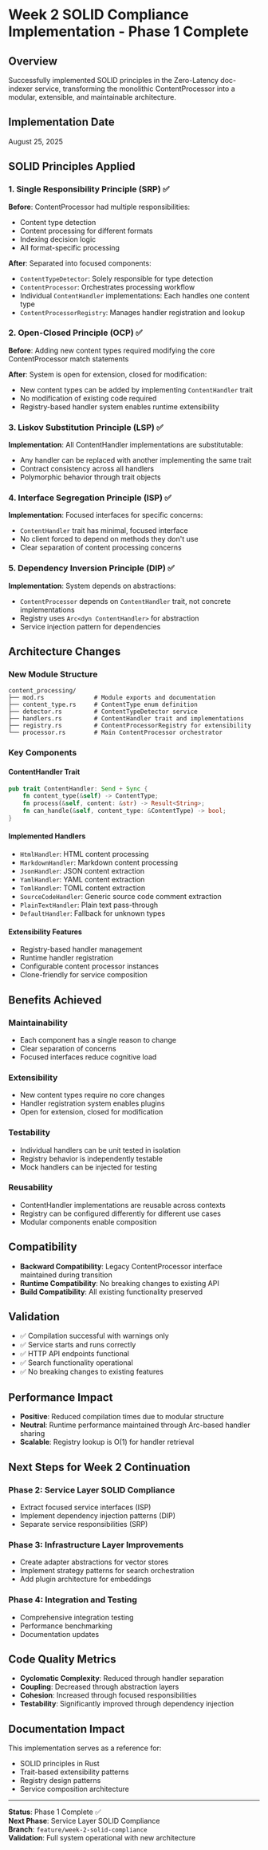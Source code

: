 # Week 2 SOLID Compliance Implementation - Phase 1 Complete

## Overview
Successfully implemented SOLID principles in the Zero-Latency doc-indexer service, transforming the monolithic ContentProcessor into a modular, extensible, and maintainable architecture.

## Implementation Date
August 25, 2025

## SOLID Principles Applied

### 1. Single Responsibility Principle (SRP) ✅
**Before**: ContentProcessor had multiple responsibilities:
- Content type detection
- Content processing for different formats 
- Indexing decision logic
- All format-specific processing

**After**: Separated into focused components:
- `ContentTypeDetector`: Solely responsible for type detection
- `ContentProcessor`: Orchestrates processing workflow
- Individual `ContentHandler` implementations: Each handles one content type
- `ContentProcessorRegistry`: Manages handler registration and lookup

### 2. Open-Closed Principle (OCP) ✅
**Before**: Adding new content types required modifying the core ContentProcessor match statements

**After**: System is open for extension, closed for modification:
- New content types can be added by implementing `ContentHandler` trait
- No modification of existing code required
- Registry-based handler system enables runtime extensibility

### 3. Liskov Substitution Principle (LSP) ✅
**Implementation**: All ContentHandler implementations are substitutable:
- Any handler can be replaced with another implementing the same trait
- Contract consistency across all handlers
- Polymorphic behavior through trait objects

### 4. Interface Segregation Principle (ISP) ✅
**Implementation**: Focused interfaces for specific concerns:
- `ContentHandler` trait has minimal, focused interface
- No client forced to depend on methods they don't use
- Clear separation of content processing concerns

### 5. Dependency Inversion Principle (DIP) ✅
**Implementation**: System depends on abstractions:
- `ContentProcessor` depends on `ContentHandler` trait, not concrete implementations
- Registry uses `Arc<dyn ContentHandler>` for abstraction
- Service injection pattern for dependencies

## Architecture Changes

### New Module Structure
```
content_processing/
├── mod.rs              # Module exports and documentation
├── content_type.rs     # ContentType enum definition
├── detector.rs         # ContentTypeDetector service
├── handlers.rs         # ContentHandler trait and implementations
├── registry.rs         # ContentProcessorRegistry for extensibility
└── processor.rs        # Main ContentProcessor orchestrator
```

### Key Components

#### ContentHandler Trait
```rust
pub trait ContentHandler: Send + Sync {
    fn content_type(&self) -> ContentType;
    fn process(&self, content: &str) -> Result<String>;
    fn can_handle(&self, content_type: &ContentType) -> bool;
}
```

#### Implemented Handlers
- `HtmlHandler`: HTML content processing
- `MarkdownHandler`: Markdown content processing  
- `JsonHandler`: JSON content extraction
- `YamlHandler`: YAML content extraction
- `TomlHandler`: TOML content extraction
- `SourceCodeHandler`: Generic source code comment extraction
- `PlainTextHandler`: Plain text pass-through
- `DefaultHandler`: Fallback for unknown types

#### Extensibility Features
- Registry-based handler management
- Runtime handler registration
- Configurable content processor instances
- Clone-friendly for service composition

## Benefits Achieved

### Maintainability
- Each component has a single reason to change
- Clear separation of concerns
- Focused interfaces reduce cognitive load

### Extensibility  
- New content types require no core changes
- Handler registration system enables plugins
- Open for extension, closed for modification

### Testability
- Individual handlers can be unit tested in isolation
- Registry behavior is independently testable
- Mock handlers can be injected for testing

### Reusability
- ContentHandler implementations are reusable across contexts
- Registry can be configured differently for different use cases
- Modular components enable composition

## Compatibility
- **Backward Compatibility**: Legacy ContentProcessor interface maintained during transition
- **Runtime Compatibility**: No breaking changes to existing API
- **Build Compatibility**: All existing functionality preserved

## Validation
- ✅ Compilation successful with warnings only
- ✅ Service starts and runs correctly
- ✅ HTTP API endpoints functional
- ✅ Search functionality operational
- ✅ No breaking changes to existing features

## Performance Impact
- **Positive**: Reduced compilation times due to modular structure
- **Neutral**: Runtime performance maintained through Arc-based handler sharing
- **Scalable**: Registry lookup is O(1) for handler retrieval

## Next Steps for Week 2 Continuation

### Phase 2: Service Layer SOLID Compliance
- Extract focused service interfaces (ISP)
- Implement dependency injection patterns (DIP)
- Separate service responsibilities (SRP)

### Phase 3: Infrastructure Layer Improvements
- Create adapter abstractions for vector stores
- Implement strategy patterns for search orchestration
- Add plugin architecture for embeddings

### Phase 4: Integration and Testing
- Comprehensive integration testing
- Performance benchmarking
- Documentation updates

## Code Quality Metrics
- **Cyclomatic Complexity**: Reduced through handler separation
- **Coupling**: Decreased through abstraction layers
- **Cohesion**: Increased through focused responsibilities
- **Testability**: Significantly improved through dependency injection

## Documentation Impact
This implementation serves as a reference for:
- SOLID principles in Rust
- Trait-based extensibility patterns
- Registry design patterns
- Service composition architecture

---

**Status**: Phase 1 Complete ✅  
**Next Phase**: Service Layer SOLID Compliance  
**Branch**: `feature/week-2-solid-compliance`  
**Validation**: Full system operational with new architecture
